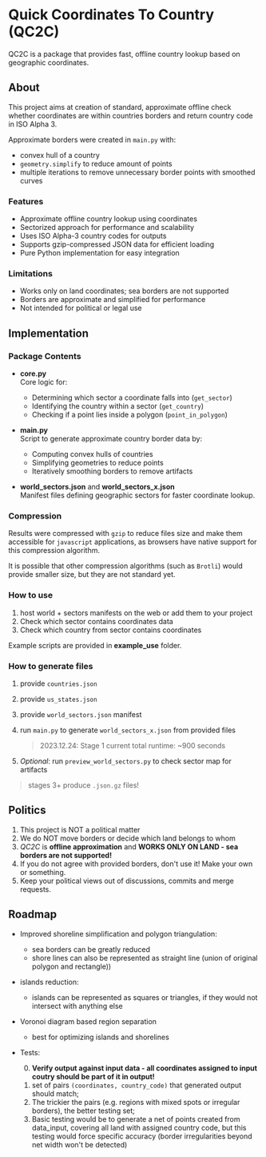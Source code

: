 # Quick Coordinates To Country (QC2C)

QC2C is a package that provides fast, offline country lookup based on geographic coordinates.

## About

This project aims at creation of standard,
approximate offline check whether coordinates are within countries borders
and return country code in ISO Alpha 3.

Approximate borders were created in `main.py` with:

- convex hull of a country
- `geometry.simplify` to reduce amount of points
- multiple iterations to remove unnecessary border points with smoothed curves

### Features

- Approximate offline country lookup using coordinates
- Sectorized approach for performance and scalability
- Uses ISO Alpha-3 country codes for outputs
- Supports gzip-compressed JSON data for efficient loading
- Pure Python implementation for easy integration

### Limitations

- Works only on land coordinates; sea borders are not supported
- Borders are approximate and simplified for performance
- Not intended for political or legal use

## Implementation

### Package Contents

- **core.py**  
  Core logic for:
  - Determining which sector a coordinate falls into (`get_sector`)
  - Identifying the country within a sector (`get_country`)
  - Checking if a point lies inside a polygon (`point_in_polygon`)

- **main.py**  
  Script to generate approximate country border data by:
  - Computing convex hulls of countries
  - Simplifying geometries to reduce points
  - Iteratively smoothing borders to remove artifacts

- **world_sectors.json** and **world_sectors_x.json**  
  Manifest files defining geographic sectors for faster coordinate lookup.

### Compression

Results were compressed with `gzip` to reduce files size and make them accessible for `javascript` applications,
as browsers have native support for this compression algorithm.

It is possible that other compression algorithms (such as `Brotli`) would provide smaller size,
but they are not standard yet.

### How to use

1. host world + sectors manifests on the web or add them to your project
2. Check which sector contains coordinates data
3. Check which country from sector contains coordinates

Example scripts are provided in **example_use** folder.

### How to generate files

1. provide `countries.json`
2. provide `us_states.json`
3. provide `world_sectors.json` manifest
4. run `main.py` to generate `world_sectors_x.json` from provided files

    > 2023.12.24: Stage 1 current total runtime: ~900 seconds

5. _Optional_: run `preview_world_sectors.py` to check sector map for artifacts

> stages 3+ produce `.json.gz` files!

## Politics

1. This project is NOT a political matter
2. We do NOT move borders or decide which land belongs to whom
3. _QC2C_ is **offline approximation** and **WORKS ONLY ON LAND - sea borders are not supported!**
4. If you do not agree with provided borders, don't use it! Make your own or something.
5. Keep your political views out of discussions, commits and merge requests.

## Roadmap

- Improved shoreline simplification and polygon triangulation:
  - sea borders can be greatly reduced
  - shore lines can also be represented as straight line (union of original polygon and rectangle))
- islands reduction:
  - islands can be represented as squares or triangles, if they would not intersect with anything else
- Voronoi diagram based region separation
  - best for optimizing islands and shorelines
- Tests:

   0. **Verify output against input data - all coordinates assigned to input coutry should be part of it in output!**
   1. set of pairs `(coordinates, country_code)` that generated output should match;
   2. The trickier the pairs (e.g. regions with mixed spots or irregular borders), the better testing set;
   3. Basic testing would be to generate a net of points created from data_input, covering all land with assigned country code,
   but this testing would force specific accuracy (border irregularities beyond net width won't be detected)
